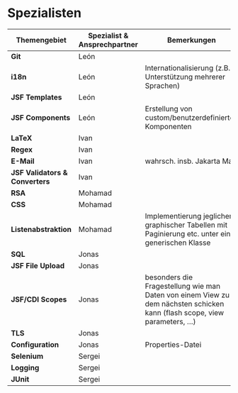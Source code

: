 # Spezialisten

| Themengebiet          | Spezialist \& Ansprechpartner | Bemerkungen |
|-----------------------|-------------------------------|-------------|
| **Git**               | León                          | |
| **i18n**              | León                          | Internationalisierung (z.B. Unterstützung mehrerer Sprachen) |
| **JSF Templates**     | León                          | |
| **JSF Components**    | León                          | Erstellung von custom/benutzerdefinierten Komponenten |
| **LaTeX**             | Ivan                          | |
| **Regex**             | Ivan                          | |
| **E-Mail**            | Ivan                          | wahrsch. insb. Jakarta Mail |
| **JSF Validators \& Converters** | Ivan               | |
| **RSA**               | Mohamad                       | |
| **CSS**               | Mohamad                       | |
| **Listenabstraktion** | Mohamad                       | Implementierung jeglicher graphischer Tabellen mit Paginierung etc. unter einer generischen Klasse |
| **SQL**               | Jonas                         | |
| **JSF File Upload**   | Jonas                         | |
| **JSF/CDI Scopes**    | Jonas                         | besonders die Fragestellung wie man Daten von einem View zu dem nächsten schicken kann (flash scope, view parameters, …) |
| **TLS**               | Jonas                         | |
| **Configuration**     | Jonas                         | Properties-Datei |
| **Selenium**          | Sergei                        | |
| **Logging**           | Sergei                        | |
| **JUnit**             | Sergei                        | |






